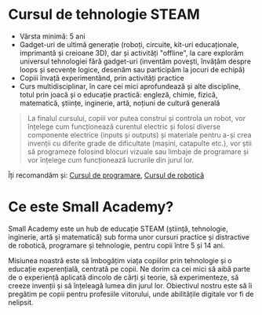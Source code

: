 # Cursul de tehnologie STEAM

- Vârsta minimă: 5 ani
- Gadget-uri de ultimă generație (roboți, circuite, kit-uri educaționale, imprimantă și creioane 3D), dar și activități "offline", la care explorăm universul tehnologiei fără gadget-uri (inventăm povești, învățăm despre loops și secvențe logice, desenăm sau participăm la jocuri de echipă)
- Copiii învață experimentând, prin activități practice
- Curs multidisciplinar, în care cei mici aprofundează și alte discipline, totul prin joacă și o educație practică: engleză, chimie, fizică, matematică, științe, inginerie, artă, noțiuni de cultură generală

> La finalul cursului, copiii vor putea construi și controla un robot, vor înțelege cum funcționează curentul electric și folosi diverse componente electrice (inputs și outputs) și materiale pentru a-și crea invenții cu diferite grade de dificultate (mașini, catapulte etc.), vor știi să programeze folosind blocuri vizuale sau limbaje de programare și vor înțelege cum funcționează lucrurile din jurul lor.

Îți recomandăm și: [Cursul de programare](https://github.com/SmallAcademy/curs-programare), [Cursul de robotică](https://github.com/SmallAcademy/curs-robotica)

# Ce este Small Academy?

Small Academy este un hub de educație STEAM (știință, tehnologie, inginerie, artă și matematică) sub forma unor cursuri practice și distractive de robotică, programare și tehnologie, pentru copii între 5 și 14 ani.

Misiunea noastră este să îmbogățim viața copiilor prin tehnologie și o educație experențială, centrată pe copii. Ne dorim ca cei mici să aibă parte de o experiență aplicată dincolo de cărți și teorie, să experimenteze, să creeze invenții și să înțeleagă lumea din jurul lor. Obiectivul nostru este să îi pregătim pe copii pentru profesiile viitorului, unde abilitățile digitale vor fi de nelipsit.
